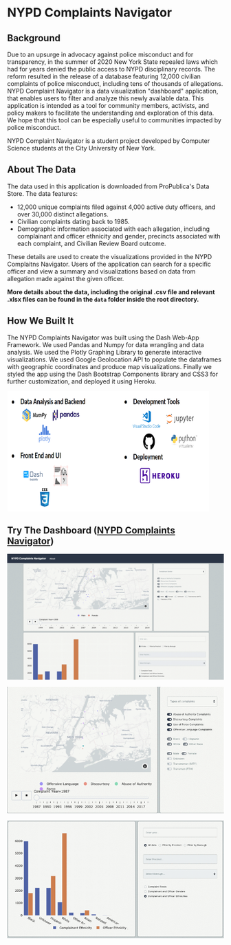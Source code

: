 # NYPD Complaints Navigator

## Background

Due to an upsurge in advocacy against police misconduct and for transparency, in the summer of 2020 New York State repealed laws which had for years denied the public access to NYPD disciplinary records. The reform resulted in the release of a database featuring 12,000 civilian complaints of police misconduct, including tens of thousands of allegations. NYPD Complaint Navigator is a data visualization "dashboard" application, that enables users to filter and analyze this newly available data. This application is intended as a tool for community members, activists, and policy makers to facilitate the understanding and exploration of this data. We hope that this tool can be especially useful to communities impacted by police misconduct.

NYPD Complaint Navigator is a student project developed by Computer Science students at the City University of New York.

## About The Data

The data used in this application is downloaded from ProPublica's Data Store. The data features:

- 12,000 unique complaints filed against 4,000 active duty officers, and over 30,000 distinct allegations.
- Civilian complaints dating back to 1985.
- Demographic information associated with each allegation, including complainant and officer ethnicity and gender, precincts associated with each complaint, and Civilian Review Board outcome.

These details are used to create the visualizations provided in the NYPD Complaitns Navigator. Users of the application can search for a specific officer and view a summary and visualizations based on data from allegation made against the given officer.

**More details about the data, including the original .csv file and relevant .xlsx files can be found in the `data` folder inside the root directory.**

## How We Built It

The NYPD Complaints Navigator was built using the Dash Web-App Framework. We used Pandas and Numpy for data wrangling and data analysis. We used the Plotly Graphing Library to generate interactive visualizations. We used Google Geolocation API to populate the dataframes with geographic coordinates and produce map visualizations. Finally we styled the app using the Dash Bootstrap Components library and CSS3 for further customization, and deployed it using Heroku.

<img src="Images/tools.png" alt="Kitten"
	title="A cute kitten" width="470" height="280" />

## Try The Dashboard ([NYPD Complaints Navigator](https://nypdcomplaintsnavigator.herokuapp.com/))

![Gif showing NYPD Complaints Navigator](Images/dashapp.gif)

![Gif showing NYPD Complaints Navigator](Images/dashapp2.gif)

![Gif showing NYPD Complaints Navigator](Images/dashapp3.gif)
